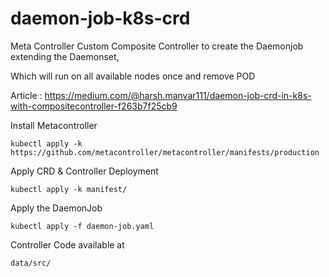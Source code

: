 # daemon-job-k8s-crd
Meta Controller Custom Composite Controller to create the Daemonjob extending the Daemonset, 

Which will run on all available nodes once and remove POD

Article : https://medium.com/@harsh.manvar111/daemon-job-crd-in-k8s-with-compositecontroller-f263b7f25cb9

Install Metacontroller 

`kubectl apply -k https://github.com/metacontroller/metacontroller/manifests/production`

Apply CRD & Controller Deployment 

`kubectl apply -k manifest/`

Apply the DaemonJob

`kubectl apply -f daemon-job.yaml`

Controller Code available at 

`data/src/`
